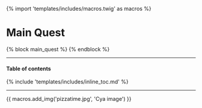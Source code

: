 {% import 'templates/includes/macros.twig' as macros %}
# Main Quest
{% block main_quest %}
{% endblock %}

---
#### Table of contents

{% include 'templates/includes/inline_toc.md' %}

---

{{ macros.add_img('pizzatime.jpg', 'Cya image') }}
